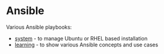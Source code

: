 # Ansible

Various Ansible playbooks:

* [system](system)  - to manage Ubuntu or RHEL based installation
* [learning](learning)  - to show various Ansible concepts and use cases
